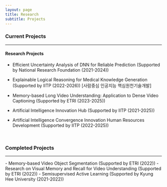 ```yaml
---
layout: page
title: Research
subtitle: Projects
---
```



### Current Projects
<hr>

#### Research Projects
- Efficient Uncertainty Analysis of DNN for Reliable Prediction (Supported by National Research Foundation (2021-2024))         
- Explainable Logical Reasoning for Medical Knowledge Generation (Supported by IITP (2022-2026)) [사람중심 인공지능 핵심원천기술개발]        
- Memory-based Long Video Understanding: Application to Dense Video Captioning (Supported by ETRI (2023-2025))       
           
- Artificial Intelligence Innovation Hub (Supported by IITP (2021-2025))          
- Artificial Intelligence Convergence Innovation Human Resources Development (Supported by IITP (2022-2025))              
<br>

### Completed Projects

<hr>
- Memory-based Video Object Segmentation (Supported by ETRI (2022))                   
- Research on Visual Memory and Recall for Video Understanding (Supported by ETRI (2022))                             
- Semisupervised Active Learning (Supported by Kyung Hee University (2021-2022))               
